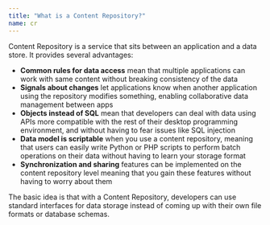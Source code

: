 ```yaml
---
title: "What is a Content Repository?"
name: cr
---
```


Content Repository is a service that sits between an application and a data store. It provides several advantages:

*   **Common rules for data access** mean that multiple applications can work with same content without breaking consistency of the data
*   **Signals about changes** let applications know when another application using the repository modifies something, enabling collaborative data management between apps
*   **Objects instead of SQL** mean that developers can deal with data using APIs more compatible with the rest of their desktop programming environment, and without having to fear issues like SQL injection
*   **Data model is scriptable** when you use a content repository, meaning that users can easily write Python or PHP scripts to perform batch operations on their data without having to learn your storage format
*   **Synchronization and sharing** features can be implemented on the content repository level meaning that you gain these features without having to worry about them

The basic idea is that with a Content Repository, developers can use standard interfaces for data storage instead of coming up with their own file formats or database schemas.
